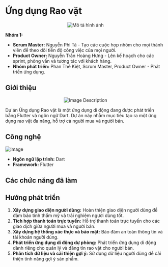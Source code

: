 <p align="center">
  <h1>Ứng dụng Rao vặt</h1>
</p>

<p align="center">
  <img src="https://github.com/PhiTaNguyen/RaoVatTH/assets/92621355/875c5f35-32a6-4423-8c47-2f1d4516967a" alt="Mô tả hình ảnh">
</p>

**Nhóm 1:**
- **Scrum Master:** Nguyễn Phi Tá - Tạo các cuộc họp nhóm cho mọi thành viên để theo dõi tiến độ công việc của mọi người.
- **Product Owner:** Nguyễn Trần Hoàng Hưng - Lên kế hoạch cho các sprint, phỏng vấn và tương tác với khách hàng.
- **Nhóm phát triển:** Phan Thế Kiệt, Scrum Master, Product Owner - Phát triển ứng dụng.

## Giới thiệu
<p align="center">
  <img src="https://raw.githubusercontent.com/PhiTaNguyen/RaoVatTH/main/assets/92621355/ade36e3c-1d25-4457-97ca-8e5d4fa1cc21" alt="Image Description">
</p>

Dự án Ứng dụng Rao vặt là một ứng dụng di động đang được phát triển bằng Flutter và ngôn ngữ Dart. Dự án này nhằm mục tiêu tạo ra một ứng dụng rao vặt đa năng, hỗ trợ cả người mua và người bán.

## Công nghệ
![image](https://github.com/6hoo7/Rao-Vat/assets/140428458/ff974253-fb01-45c4-910f-c660ca346881)
- **Ngôn ngữ lập trình:** Dart
- **Framework:** Flutter

## Các chức năng đã làm


## Hướng phát triển
1. **Xây dựng giao diện người dùng:** Hoàn thiện giao diện người dùng để đảm bảo tính thẩm mỹ và trải nghiệm người dùng tốt.
2. **Tích hợp thanh toán trực tuyến:** Hỗ trợ thanh toán trực tuyến cho các giao dịch giữa người mua và người bán.
3. **Xây dựng hệ thống xác thực và bảo mật:** Bảo đảm an toàn thông tin và tài khoản người dùng.
4. **Phát triển ứng dụng di động dự phòng:** Phát triển ứng dụng di động dành riêng cho quản lý và đăng tin rao vặt cho người bán.
5. **Phân tích dữ liệu và cải thiện gợi ý:** Sử dụng dữ liệu người dùng để cải thiện tính năng gợi ý sản phẩm.
